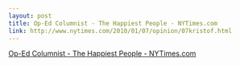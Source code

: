 ```yaml
--- 
layout: post
title: Op-Ed Columnist - The Happiest People - NYTimes.com
link: http://www.nytimes.com/2010/01/07/opinion/07kristof.html
---
```

<a href=
"http://www.nytimes.com/2010/01/07/opinion/07kristof.html">Op-Ed
Columnist - The Happiest People - NYTimes.com</a>
